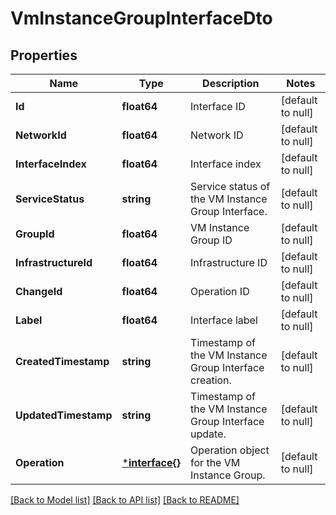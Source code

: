# VmInstanceGroupInterfaceDto

## Properties
Name | Type | Description | Notes
------------ | ------------- | ------------- | -------------
**Id** | **float64** | Interface ID | [default to null]
**NetworkId** | **float64** | Network ID | [default to null]
**InterfaceIndex** | **float64** | Interface index | [default to null]
**ServiceStatus** | **string** | Service status of the VM Instance Group Interface. | [default to null]
**GroupId** | **float64** | VM Instance Group ID | [default to null]
**InfrastructureId** | **float64** | Infrastructure ID | [default to null]
**ChangeId** | **float64** | Operation ID | [default to null]
**Label** | **float64** | Interface label | [default to null]
**CreatedTimestamp** | **string** | Timestamp of the VM Instance Group Interface creation. | [default to null]
**UpdatedTimestamp** | **string** | Timestamp of the VM Instance Group Interface update. | [default to null]
**Operation** | [***interface{}**](interface{}.md) | Operation object for the VM Instance Group. | [default to null]

[[Back to Model list]](../README.md#documentation-for-models) [[Back to API list]](../README.md#documentation-for-api-endpoints) [[Back to README]](../README.md)

